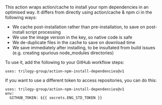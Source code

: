 This action wraps action/cache to install your npm dependencies in an optimised way.
It differs from directly using action/cache & npm ci in the following ways:
* We cache post-installation rather than pre-installation, to save on post-install script processing
* We use the image version in the key, so native code is safe
* We de-duplicate files in the cache to save on download time
* We save immediately after installing, to be insultated from build issues (e.g. creating spurious node_modules directories)

To use it, add the following to your GitHub workflow steps:
```
uses: trilogy-group/action-npm-install-dependencies@v1
```

If you want to use a different token to access repositories, you can do this:
```
uses: trilogy-group/action-npm-install-dependencies@v1
env:
  GITHUB_TOKEN: ${{ secrets.ENG_STD_TOKEN }}
```
